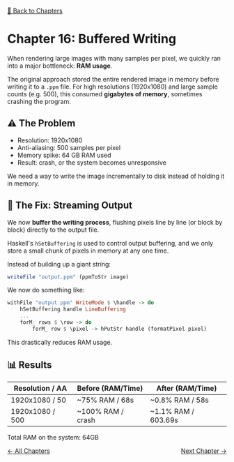 [🔗 Back to Chapters](/README.md#-chapters)

# Chapter 16: Buffered Writing

When rendering large images with many samples per pixel, we quickly ran into a major bottleneck: **RAM usage**.

The original approach stored the entire rendered image in memory before writing it to a `.ppm` file. For high resolutions (1920x1080) and large sample counts (e.g. 500), this consumed **gigabytes of memory**, sometimes crashing the program.

## ⚠️ The Problem

- Resolution: 1920x1080
- Anti-aliasing: 500 samples per pixel
- Memory spike: 64 GB RAM used
- Result: crash, or the system becomes unresponsive

We need a way to write the image incrementally to disk instead of holding it in memory.

## 📁 The Fix: Streaming Output

We now **buffer the writing process**, flushing pixels line by line (or block by block) directly to the output file.

Haskell's `hSetBuffering` is used to control output buffering, and we only store a small chunk of pixels in memory at any one time.

Instead of building up a giant string:

```haskell
writeFile "output.ppm" (ppmToStr image)
```

We now do something like:

```haskell
withFile "output.ppm" WriteMode $ \handle -> do
    hSetBuffering handle LineBuffering
    ...
    forM_ rows $ \row -> do
        forM_ row $ \pixel -> hPutStr handle (formatPixel pixel)
```

This drastically reduces RAM usage.

## 📊 Results

| Resolution / AA | Before (RAM/Time) | After (RAM/Time)    |
| --------------- | ----------------- | ------------------- |
| 1920x1080 / 50  | ~75% RAM / 68s    | ~0.8% RAM / 58s     |
| 1920x1080 / 500 | ~100% RAM / crash | ~1.1% RAM / 603.69s |

Total RAM on the system: 64GB

<div style="display: flex; justify-content: space-between;">
  <a href="./15_diffuse_materials.md">← All Chapters</a>
  <a href="./17_config_files.md">Next Chapter →</a>
</div>
